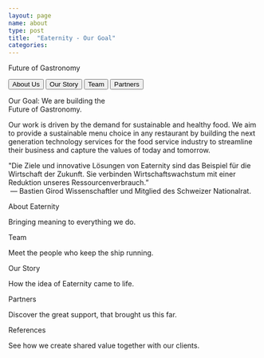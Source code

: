```yaml
---
layout: page
name: about
type: post
title:  "Eaternity - Our Goal"
categories: 
---
```

<div class="hero hero-5 clearfix">
	<div class="container container-22 clearfix">
		<div class="container container-24 clearfix">
			<p class="text text-39">Future of Gastronomy</p>
			<button class="_button _button-125">About Us</button>
			<button class="_button _button-129">Our Story</button>
			<button class="_button _button-133">Team</button>
			<button class="_button _button-135">Partners</button>
		</div>
		<p class="text text-64">Our Goal: We are building the<br>Future of Gastronomy.</p>
	</div>
	<p class="text text-72">Our work is driven by the demand for sustainable and healthy food. We aim to provide a sustainable menu choice in any restaurant by building the next generation technology services for the food service industry to streamline their business and capture the values of today and tomorrow.</p>
</div>
<div class="follow-up-footer follow-up-footer-1 clearfix">
	<div class="container container-45 clearfix">
		<p class="text text-83">"Die Ziele und innovative Lösungen von Eaternity sind das Beispiel für die Wirtschaft der Zukunft. Sie verbinden Wirtschaftswachstum mit einer Reduktion unseres Ressourcenverbrauch.”<br>&nbsp;— Bastien Girod Wissenschaftler und Mitglied des Schweizer Nationalrat.&nbsp;</p>
	</div>
	<div class="element-about-eaternity element-about-eaternity-1 clearfix">
		<p class="text text-92">About Eaternity</p>
		<p class="text text-99">Bringing meaning to everything we do.</p>
		<div class="element element-27"></div>
	</div>
	<div class="element-co2footprint element-co2footprint-4 clearfix">
		<p class="text text-122">Team</p>
		<p class="text text-130">Meet the people who keep the ship running.</p>
	</div>
	<div class="element-allergens element-allergens-4 clearfix">
		<p class="text text-142">Our Story</p>
		<p class="text text-148">How the idea of Eaternity came to life.</p>
	</div>
	<div class="container container-69 clearfix">
		<div class="element-about-eaternity element-about-eaternity-9 clearfix">
			<p class="text text-166">Partners</p>
			<p class="text text-177">Discover the great support, that brought us this far.</p>
		</div>
		<div class="element-about-eaternity element-about-eaternity-14 clearfix">
			<p class="text text-198">References</p>
			<p class="text text-208">See how we create shared value together with our clients.</p>
		</div>
	</div>
</div>